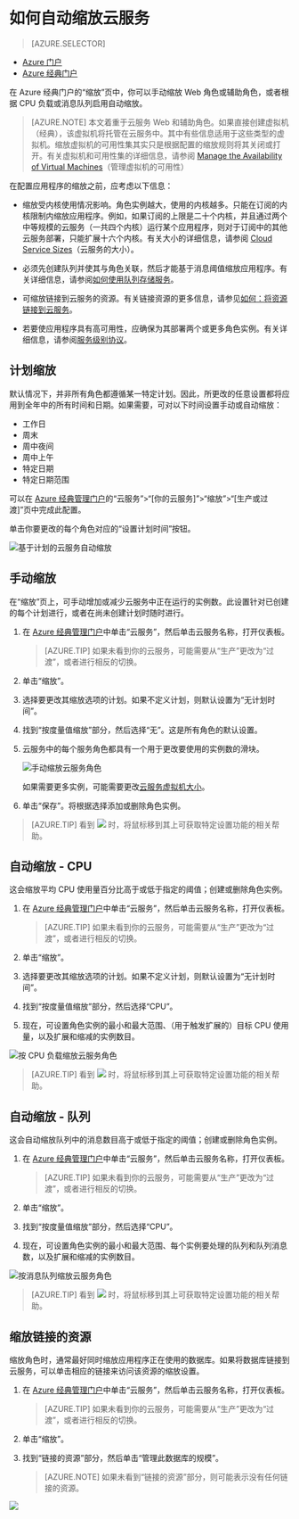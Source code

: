 <properties
	pageTitle="在门户中的自动缩放云服务 | Azure"
	description="（经典）了解如何使用经典门户在 Azure 中为云服务 Web 角色或辅助角色配置自动缩放规则。"
	services="cloud-services"
	documentationCenter=""
	authors="Thraka"
	manager="timlt"
	editor=""/>  


<tags
	ms.service="cloud-services"
	ms.workload="tbd"
	ms.tgt_pltfrm="na"
	ms.devlang="na"
	ms.topic="article"
	ms.date="09/06/2016"
	ms.author="adegeo"
	wacn.date=""/>  



# 如何自动缩放云服务

> [AZURE.SELECTOR]
- [Azure 门户](/documentation/articles/cloud-services-how-to-scale-portal/)
- [Azure 经典门户](/documentation/articles/cloud-services-how-to-scale/)

在 Azure 经典门户的“缩放”页中，你可以手动缩放 Web 角色或辅助角色，或者根据 CPU 负载或消息队列启用自动缩放。

>[AZURE.NOTE] 本文着重于云服务 Web 和辅助角色。如果直接创建虚拟机（经典），该虚拟机将托管在云服务中。其中有些信息适用于这些类型的虚拟机。缩放虚拟机的可用性集其实只是根据配置的缩放规则将其关闭或打开。有关虚拟机和可用性集的详细信息，请参阅 [Manage the Availability of Virtual Machines](../virtual-machines/virtual-machines-windows-classic-configure-availability.md)（管理虚拟机的可用性）

在配置应用程序的缩放之前，应考虑以下信息：

- 缩放受内核使用情况影响。角色实例越大，使用的内核越多。只能在订阅的内核限制内缩放应用程序。例如，如果订阅的上限是二十个内核，并且通过两个中等规模的云服务（一共四个内核）运行某个应用程序，则对于订阅中的其他云服务部署，只能扩展十六个内核。有关大小的详细信息，请参阅 [Cloud Service Sizes](/documentation/articles/cloud-services-sizes-specs/)（云服务的大小）。

- 必须先创建队列并使其与角色关联，然后才能基于消息阈值缩放应用程序。有关详细信息，请参阅[如何使用队列存储服务](/documentation/articles/storage-dotnet-how-to-use-queues/)。

- 可缩放链接到云服务的资源。有关链接资源的更多信息，请参见[如何：将资源链接到云服务](/documentation/articles/cloud-services-how-to-manage/#how-to-link-a-resource-to-a-cloud-service)。

- 若要使应用程序具有高可用性，应确保为其部署两个或更多角色实例。有关详细信息，请参阅[服务级别协议](/support/legal/sla)。



## 计划缩放

默认情况下，并非所有角色都遵循某一特定计划。因此，所更改的任意设置都将应用到全年中的所有时间和日期。如果需要，可对以下时间设置手动或自动缩放：

- 工作日
- 周末
- 周中夜间
- 周中上午
- 特定日期
- 特定日期范围

可以在 [Azure 经典管理门户](https://manage.windowsazure.cn)的“云服务”>“[你的云服务]”>“缩放”>“[生产或过渡]”页中完成此配置。

单击你要更改的每个角色对应的“设置计划时间”按钮。

![基于计划的云服务自动缩放][scale_schedules]  




## 手动缩放

在“缩放”页上，可手动增加或减少云服务中正在运行的实例数。此设置针对已创建的每个计划进行，或者在尚未创建计划时随时进行。

1. 在 [Azure 经典管理门户](https://manage.windowsazure.cn)中单击“云服务”，然后单击云服务名称，打开仪表板。

    > [AZURE.TIP] 如果未看到你的云服务，可能需要从“生产”更改为“过渡”，或者进行相反的切换。

2. 单击“缩放”。

3. 选择要更改其缩放选项的计划。如果不定义计划，则默认设置为“无计划时间”。

4. 找到“按度量值缩放”部分，然后选择“无”。这是所有角色的默认设置。

5. 云服务中的每个服务角色都具有一个用于更改要使用的实例数的滑块。

    ![手动缩放云服务角色][manual_scale]

    如果需要更多实例，可能需要更改[云服务虚拟机大小](/documentation/articles/cloud-services-sizes-specs/)。

6. 单击“保存”。将根据选择添加或删除角色实例。

>[AZURE.TIP] 看到 ![][tip_icon] 时，将鼠标移到其上可获取特定设置功能的相关帮助。


## 自动缩放 - CPU

这会缩放平均 CPU 使用量百分比高于或低于指定的阈值；创建或删除角色实例。

1. 在 [Azure 经典管理门户](https://manage.windowsazure.cn)中单击“云服务”，然后单击云服务名称，打开仪表板。

    > [AZURE.TIP] 如果未看到你的云服务，可能需要从“生产”更改为“过渡”，或者进行相反的切换。

2. 单击“缩放”。

3. 选择要更改其缩放选项的计划。如果不定义计划，则默认设置为“无计划时间”。

4. 找到“按度量值缩放”部分，然后选择“CPU”。

5. 现在，可设置角色实例的最小和最大范围、（用于触发扩展的）目标 CPU 使用量，以及扩展和缩减的实例数目。

![按 CPU 负载缩放云服务角色][cpu_scale]  


>[AZURE.TIP] 看到 ![][tip_icon] 时，将鼠标移到其上可获取特定设置功能的相关帮助。





## 自动缩放 - 队列

这会自动缩放队列中的消息数目高于或低于指定的阈值；创建或删除角色实例。

1. 在 [Azure 经典管理门户](https://manage.windowsazure.cn)中单击“云服务”，然后单击云服务名称，打开仪表板。

    > [AZURE.TIP] 如果未看到你的云服务，可能需要从“生产”更改为“过渡”，或者进行相反的切换。

2. 单击“缩放”。

3. 找到“按度量值缩放”部分，然后选择“CPU”。

4. 现在，可设置角色实例的最小和最大范围、每个实例要处理的队列和队列消息数，以及扩展和缩减的实例数目。

![按消息队列缩放云服务角色][queue_scale]  


>[AZURE.TIP] 看到 ![][tip_icon] 时，将鼠标移到其上可获取特定设置功能的相关帮助。


## 缩放链接的资源

缩放角色时，通常最好同时缩放应用程序正在使用的数据库。如果将数据库链接到云服务，可以单击相应的链接来访问该资源的缩放设置。

1. 在 [Azure 经典管理门户](https://manage.windowsazure.cn)中单击“云服务”，然后单击云服务名称，打开仪表板。

    > [AZURE.TIP] 如果未看到你的云服务，可能需要从“生产”更改为“过渡”，或者进行相反的切换。

2. 单击“缩放”。

3. 找到“链接的资源”部分，然后单击“管理此数据库的规模”。

    > [AZURE.NOTE] 如果未看到“链接的资源”部分，则可能表示没有任何链接的资源。

![][linked_resource]


[manual_scale]: ./media/cloud-services-how-to-scale/manual-scale.png
[queue_scale]: ./media/cloud-services-how-to-scale/queue-scale.png
[cpu_scale]: ./media/cloud-services-how-to-scale/cpu-scale.png
[tip_icon]: ./media/cloud-services-how-to-scale/tip.png
[scale_schedules]: ./media/cloud-services-how-to-scale/schedules.png
[scale_popup]: ./media/cloud-services-how-to-scale/schedules-dialog.png
[linked_resource]: ./media/cloud-services-how-to-scale/linked-resources.png

<!---HONumber=Mooncake_Quality_Review_1118_2016-->